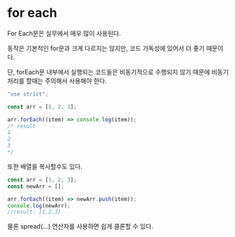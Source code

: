 # for each

For Each문은 실무에서 매우 많이 사용된다.

동작은 기본적인 for문과 크게 다르지는 않지만, 코드 가독성에 있어서 더 좋기 때문이다.

단, forEach문 내부에서 실행되는 코드들은 비동기적으로 수행되지 않기 때문에 비동기 처리를 할때는 주의해서 사용해야 한다.



```javascript
"use strict";

const arr = [1, 2, 3];

arr.forEach((item) => console.log(item));
/* result
1
2
3
*/
```



또한 배열을 복사할수도 있다.

```javascript
const arr = [1, 2, 3];
const newArr = [];

arr.forEach((item) => newArr.push(item));
console.log(newArr); 
//result: [1,2,3]
```

물론 spread\(...\) 연산자를 사용하면 쉽게 클론할 수 있다.

